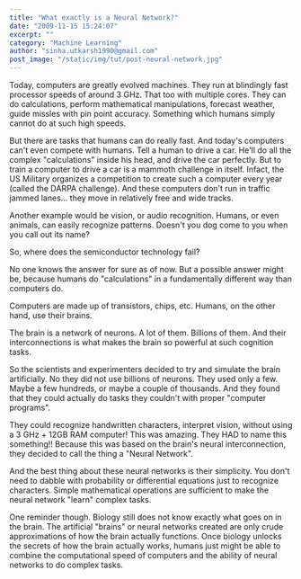 ```yaml
---
title: "What exactly is a Neural Network?"
date: "2009-11-15 15:24:07"
excerpt: ""
category: "Machine Learning"
author: "sinha.utkarsh1990@gmail.com"
post_image: "/static/img/tut/post-neural-network.jpg"
---
```

Today, computers are greatly evolved machines. They run at blindingly fast processor speeds of around 3 GHz. That too with multiple cores. They can do calculations, perform mathematical manipulations, forecast weather, guide missles with pin point accuracy. Something which humans simply cannot do at such high speeds. 

But there are tasks that humans can do really fast. And today's computers can't even compete with humans. Tell a human to drive a car. He'll do all the complex "calculations" inside his head, and drive the car perfectly. But to train a computer to drive a car is a mammoth challenge in itself. Infact, the US Military organizes a competition to create such a computer every year (called the DARPA challenge). And these computers don't run in traffic jammed lanes... they move in relatively free and wide tracks.

Another example would be vision, or audio recognition. Humans, or even animals, can easily recognize patterns. Doesn't you dog come to you when you call out its name? 

So, where does the semiconductor technology fail?

No one knows the answer for sure as of now. But a possible answer might be, because humans do "calculations" in a fundamentally different way than computers do. 

Computers are made up of transistors, chips, etc. Humans, on the other hand, use their brains.

The brain is a network of neurons. A lot of them. Billions of them. And their interconnections is what makes the brain so powerful at such cognition tasks. 

So the scientists and experimenters decided to try and simulate the brain artificially. No they did not use billions of neurons. They used only a few. Maybe a few hundreds, or maybe a couple of thousands. And they found that they could actually do tasks they couldn't with proper "computer programs".

They could recognize handwritten characters, interpret vision, without using a 3 GHz + 12GB RAM computer! This was amazing. They HAD to name this something!! Because this was based on the brain's neural interconnection, they decided to call the thing a "Neural Network". 

And the best thing about these neural networks is their simplicity. You don't need to dabble with probability or differential equations just to recognize characters. Simple mathematical operations are sufficient to make the neural network "learn" complex tasks.

One reminder though. Biology still does not know exactly what goes on in the brain. The artificial "brains" or neural networks created are only crude approximations of how the brain actually functions. Once biology unlocks the secrets of how the brain actually works, humans just might be able to combine the computational speed of computers and the ability of neural networks to do complex tasks.
